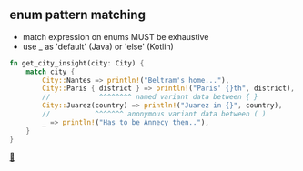 ## enum pattern matching

* match expression on enums MUST be exhaustive
* use _ as 'default' (Java) or 'else' (Kotlin)

```Rust
fn get_city_insight(city: City) {
    match city {
        City::Nantes => println!("Beltram's home..."),
        City::Paris { district } => println!("Paris' {}th", district),
        //            ^^^^^^^^ named variant data between { }
        City::Juarez(country) => println!("Juarez in {}", country),
        //           ^^^^^^^ anonymous variant data between ( )
        _ => println!("Has to be Annecy then.."),
    }
}
```

[📒](https://doc.rust-lang.org/book/ch06-02-match.html)